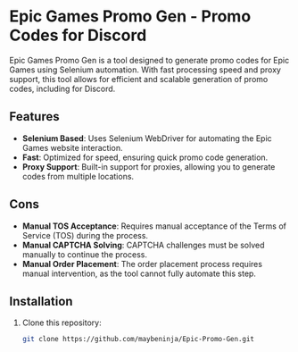 # Epic Games Promo Gen - Promo Codes for Discord

Epic Games Promo Gen is a tool designed to generate promo codes for Epic Games using Selenium automation. With fast processing speed and proxy support, this tool allows for efficient and scalable generation of promo codes, including for Discord.

## Features

- **Selenium Based**: Uses Selenium WebDriver for automating the Epic Games website interaction.
- **Fast**: Optimized for speed, ensuring quick promo code generation.
- **Proxy Support**: Built-in support for proxies, allowing you to generate codes from multiple locations.

## Cons

- **Manual TOS Acceptance**: Requires manual acceptance of the Terms of Service (TOS) during the process.
- **Manual CAPTCHA Solving**: CAPTCHA challenges must be solved manually to continue the process.
- **Manual Order Placement**: The order placement process requires manual intervention, as the tool cannot fully automate this step.

## Installation

1. Clone this repository:
   ```bash
   git clone https://github.com/maybeninja/Epic-Promo-Gen.git

